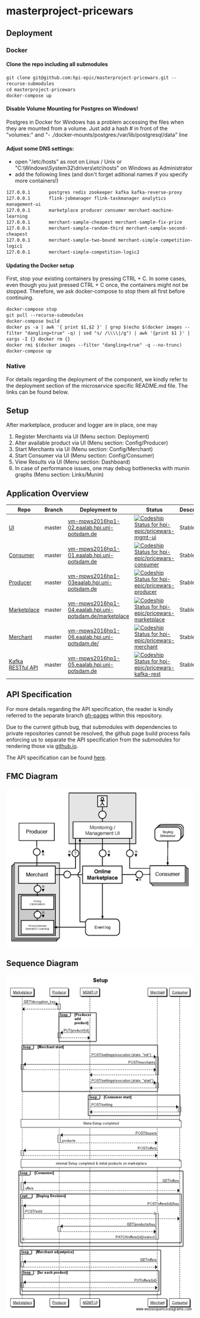 # masterproject-pricewars

## Deployment

### Docker

#### Clone the repo including all submodules
```
git clone git@github.com:hpi-epic/masterproject-pricewars.git --recurse-submodules
cd masterproject-pricewars
docker-compose up
```

#### Disable Volume Mounting for Postgres on Windows!
Postgres in Docker for Windows has a problem accessing the files when they are mounted from a volume.
Just add a hash # in front of the "volumes:" and "- ./docker-mounts/postgres:/var/lib/postgresql/data" line

#### Adjust some DNS settings:
 - open "/etc/hosts" as root on Linux / Unix or "C:\Windows\System32\drivers\etc\hosts" on Windows as Administrator
 - add the following lines (and don't forget aditional names if you specify more containers!)

```
127.0.0.1       postgres redis zookeeper kafka kafka-reverse-proxy 
127.0.0.1       flink-jobmanager flink-taskmanager analytics management-ui 
127.0.0.1       marketplace producer consumer merchant-machine-learning 
127.0.0.1       merchant-sample-cheapest merchant-sample-fix-price 
127.0.0.1       merchant-sample-random-third merchant-sample-second-cheapest 
127.0.0.1       merchant-sample-two-bound merchant-simple-competition-logic1 
127.0.0.1       merchant-simple-competition-logic2
```

#### Updating the Docker setup
First, stop your existing containers by pressing CTRL + C. In some cases, even though you just pressed CTRL + C once, the containers might not be stopped. Therefore, we ask docker-compose to stop them all first before continuing.

```
docker-compose stop
git pull --recurse-submodules
docker-compose build
docker ps -a | awk '{ print $1,$2 }' | grep $(echo $(docker images --filter "dangling=true" -q) | sed "s/ /\\\\|/g") | awk '{print $1 }' | xargs -I {} docker rm {}
docker rmi $(docker images --filter "dangling=true" -q --no-trunc)
docker-compose up
```

### Native
For details regarding the deployment of the component, we kindly refer to the deployment section of the microservice specific README.md file. The links can be found below.

## Setup

After marketplace, producer and logger are in place, one may

1. Register Merchants via UI (Menu section: Deployment)
2. Alter available product via UI (Menu section: Config/Producer)
3. Start Merchants via UI (Menu section: Config/Merchant)
4. Start Consumer via UI (Menu section: Config/Consumer)
5. View Results via UI (Menu section: Dashboard)
6. In case of performance issues, one may debug bottlenecks with munin graphs (Menu section: Links/Munin)


## Application Overview

| Repo | Branch 	| Deployment to  	| Status | Description |
|--- |---	|---	|---  |---   |
| [UI](https://github.com/hpi-epic/pricewars-mgmt-ui) | master  	|  [vm-mpws2016hp1-02.eaalab.hpi.uni-potsdam.de](http://vm-mpws2016hp1-02.eaalab.hpi.uni-potsdam.de) 	| [ ![Codeship Status for hpi-epic/pricewars-mgmt-ui](https://app.codeship.com/projects/d91a8460-88c2-0134-a385-7213830b2f8c/status?branch=master)](https://app.codeship.com/projects/184009) | Stable |
| [Consumer](https://github.com/hpi-epic/pricewars-consumer) | master  	|  [vm-mpws2016hp1-01.eaalab.hpi.uni-potsdam.de](http://vm-mpws2016hp1-01.eaalab.hpi.uni-potsdam.de) | [ ![Codeship Status for hpi-epic/pricewars-consumer](https://app.codeship.com/projects/96f32950-7824-0134-c83e-5251019101b9/status?branch=master)](https://app.codeship.com/projects/180119) | Stable |
| [Producer](https://github.com/hpi-epic/pricewars-producer) | master  	|  [vm-mpws2016hp1-03eaalab.hpi.uni-potsdam.de](http://vm-mpws2016hp1-03.eaalab.hpi.uni-potsdam.de) | [ ![Codeship Status for hpi-epic/pricewars-producer](https://app.codeship.com/projects/0328e450-88c6-0134-e3d6-7213830b2f8c/status?branch=master)](https://app.codeship.com/projects/184016) | Stable |
| [Marketplace](https://github.com/hpi-epic/pricewars-marketplace) | master  	|  [vm-mpws2016hp1-04.eaalab.hpi.uni-potsdam.de/marketplace](http://vm-mpws2016hp1-04.eaalab.hpi.uni-potsdam.de/marketplace/offers) 	| [ ![Codeship Status for hpi-epic/pricewars-marketplace](https://app.codeship.com/projects/e9d9b3e0-88c5-0134-6167-4a60797e4d29/status?branch=master)](https://app.codeship.com/projects/184015) | Stable |
| [Merchant](https://github.com/hpi-epic/pricewars-merchant) | master  	|  [vm-mpws2016hp1-06.eaalab.hpi.uni-potsdam.de/](http://vm-mpws2016hp1-06.eaalab.hpi.uni-potsdam.de/) 	| [ ![Codeship Status for hpi-epic/pricewars-merchant](https://app.codeship.com/projects/a7d3be30-88c5-0134-ea9c-5ad89f4798f3/status?branch=master)](https://app.codeship.com/projects/184013) | Stable |
| [Kafka RESTful API](https://github.com/hpi-epic/pricewars-kafka-rest) | master  	|  [vm-mpws2016hp1-05.eaalab.hpi.uni-potsdam.de](http://vm-mpws2016hp1-05.eaalab.hpi.uni-potsdam.de) 	|  [ ![Codeship Status for hpi-epic/pricewars-kafka-rest](https://app.codeship.com/projects/f59aa150-92f0-0134-8718-4a1d78af514c/status?branch=master)](https://app.codeship.com/projects/186252) | Stable |

## API Specification

For more details regarding the API specification, the reader is kindly referred to the separate branch [gh-pages](https://github.com/hpi-epic/masterproject-pricewars/tree/gh-pages) within this repository.

Due to the current github bug, that submodules with dependencies to private repositories cannot be resolved, the github page build process fails enforcing us to separate the API specification from the submodules for rendering those via [github.io](https://hpi-epic.github.io/masterproject-pricewars/api/#/).

The API specification can be found [here](https://hpi-epic.github.io/masterproject-pricewars/api/#/).

## FMC Diagram

![alt tag](/docs/modeling/architecture_fmc.png?raw=true)

## Sequence Diagram

![alt tag](/docs/modeling/sequence_diagram_flow.png?raw=true)
